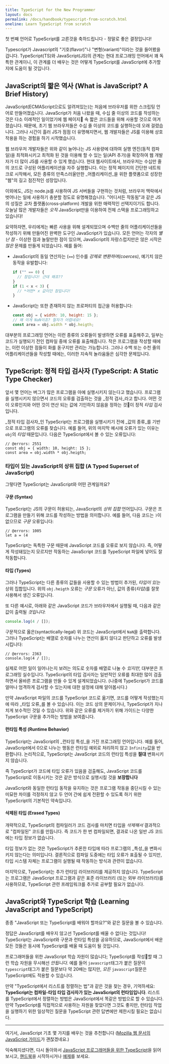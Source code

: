 ```yaml
---
title: TypeScript for the New Programmer
layout: docs
permalink: /docs/handbook/typescript-from-scratch.html
oneline: Learn TypeScript from scratch
---
```


첫 번째 언어로 TypeScript를 고른것을 축하드립니다 - 정말로 좋은 결정입니다!

Typescript가 Javascript의 "기호(flavor)"나 "변형(variant)"이라는 것을 들어봤을 겁니다.
TypeScript(TS)와 JavaScript(JS)의 관계는 현대 프로그래밍 언어에서 꽤 독특한 관계이니, 이 관계를 더 배우는 것은 어떻게 TypeScript를 JavaScript에 추가할지에 도움이 될 것입니다.

## JavaScript의 짧은 역사 (What is JavaScript? A Brief History)

JavaScript(ECMAScript으로도 알려져있는)는 처음에 브라우저를 위한 스크립팅 언어로 만들어졌습니다.
JavaScript가 처음 나왔을 때, 수십 줄 이상의 코드를 작성하는 것은 다소 이례적인 일이었기에 웹 페이지 속 짧은 코드들을 위해 사용할 것으로 여겨졌습니다.
때문에, 초기 웹 브라우저들은 수십 줄 이상의 코드를 실행하는데 오래 걸렸습니다.
그러나 시간이 흘러 JS가 점점 더 유명해지면서, 웹 개발자들은 JS를 이용해 상호작용을 하는 경험을 하기 시작했습니다.

웹 브라우저 개발자들은 위와 같이 늘어나는 JS 사용량에 대하여 실행 엔진(동적 컴파일)을 최적화시키고 최적화 된 것을 이용해 할 수 있는 일(API 추가)을 확장하여 웹 개발자가 더 많이 JS를 사용할 수 있게 했습니다.
현대 웹사이트에서, 브라우저는 수십만 줄의 코드로 구성된 어플리케이션을 자주 실행합니다.
이는 정적 페이지의 간단한 네트워크로 시작해서, 모든 종류의 만족스러울만한 _어플리케이션_을 위한 플랫폼으로 성장한 "웹"의 길고 점진적인 성장입니다.

이외에도, JS는 node.js를 사용하여 JS 서버들을 구현하는 것처럼, 브라우저 맥락에서 벗어나는 일에 사용하기 충분할 정도로 유명해졌습니다.
"어디서든 작동됨"과 같은 JS의 성질은 교차 플랫폼(cross-platform) 개발을 위한 매력적인 선택지이기도 합니다.
오늘날 많은 개발자들은 _오직_ JavaScript만을 이용하여 전체 스택을 프로그래밍하고 있습니다!

요약하자면, 우리에게는 빠른 사용을 위해 설계되었으며 수백만 줄의 어플리케이션들을 작성하기 위해 만들어진 완벽한 도구인 JavaScript가 있습니다.
모든 언어는 각자의 _별난 점_ - 이상한 점과 놀랄만한 점이 있으며, JavaScript의 자랑스럽지만은 않은 시작은 _많은_ 문제를 만들게 되었습니다. 예를 들어:

* JavaScript의 동일 연산자는 (`==`) 인수를 _강제로 변환하여(coerces)_, 예기치 않은 동작을 유발합니다:

  ```js
  if ("" == 0) {
    // 참입니다! 근데 왜죠??
  }
  if (1 < x < 3) {
    // *어떤* x 값이던 참입니다!
  }
  ```

* JavaScript는 또한 존재하지 않는 프로퍼티의 접근을 허용합니다:

  ```js
  const obj = { width: 10, height: 15 };
  // 왜 이게 NaN이죠? 철자가 어렵네요!
  const area = obj.width * obj.heigth;
  ```

대부분의 프로그래밍 언어는 이런 종류의 오류들이 발생하면 오류를 표출해주고, 일부는 코드가 실행되기 전인 컴파일 중에 오류를 표출해줍니다.
작은 프로그램을 작성할 때에는, 이런 이상한 점들이 화를 돋구지만 관리는 가능합니다. 그러나 수백 또는 수천 줄의 어플리케이션들을 작성할 때에는, 이러한 지속적 놀라움들은 심각한 문제입니다.

## TypeScript: 정적 타입 검사자 (TypeScript: A Static Type Checker)

앞서 몇 언어는 버그가 많은 프로그램을 아예 실행시키지 않는다고 했습니다.
프로그램을 실행시키지 않으면서 코드의 오류를 검출하는 것을 _정적 검사_라고 합니다.
어떤 것이 오류인지와 어떤 것이 연산 되는 값에 기인하지 않음을 정하는 것이 정적 _타입_ 검사입니다.

_정적 타입 검사자_인 TypeScript는 프로그램을 실행시키기 전에 _값의 종류_를 기반으로 프로그램의 오류를 찾습니다.
예를 들어, 위의 마지막 예시에 오류가 있는 이유는 `obj`의 _타입_ 때문입니다.
다음은 TypeScript에서 볼 수 있는 오류입니다:

```
// @errors: 2551
const obj = { width: 10, height: 15 };
const area = obj.width * obj.heigth;
```

### 타입이 있는 JavaScript의 상위 집합 (A Typed Superset of JavaScript)

그렇다면 TypeScript는 JavaScript와 어떤 관계일까요?

#### 구문 (Syntax)

TypeScript는 JS의 구문이 허용되는, JavaScript의 _상위 집합_ 언어입니다.
구문은 프로그램을 만들기 위해 코드를 작성하는 방법을 의미합니다.
예를 들어, 다음 코드는 `)`이 없으므로 _구문_ 오류입니다:

```
// @errors: 1005
let a = (4
```

TypeScript는 독특한 구문 때문에 JavaScript 코드를 오류로 보지 않습니다.
즉, 어떻게 작성돼있는지 모르지만 작동하는 JavaScript 코드를 TypeScript 파일에 넣어도 잘 작동합니다.

#### 타입 (Types)

그러나 TypeScript는 다른 종류의 값들을 사용할 수 있는 방법이 추가된, _타입이 있는_ 상위 집합입니다.
위의 `obj.heigth` 오류는 _구문_ 오류가 아닌, 값의 종류(_타입_)를 잘못 사용해서 생긴 오류입니다.

또 다른 예시로, 아래와 같은 JavaScript 코드가 브라우저에서 실행될 때, 다음과 같은 값이 출력될 _것입니다_:

```js
console.log(4 / []);
```

구문적으로 옳은(syntactically-legal) 위 코드는 JavaScript에서 `NaN`을 출력합니다.
그러나 TypeScript는 배열로 숫자를 나누는 연산이 옳지 않다고 판단하고 오류를 발생시킵니다:

```
// @errors: 2363
console.log(4 / []);
```

실제로 어떤 일이 일어나는지 보려는 의도로 숫자를 배열로 나눌 수 _있지만_, 대부분은 프로그래밍 실수입니다.
TypeScript의 타입 검사자는 일반적인 오류를 최대한 많이 검출하면서 올바른 프로그램을 만들 수 있게 설계되었습니다.
(나중에 TypeScript가 코드를 얼마나 엄격하게 검사할 수 있는지에 대한 설정에 대해 알아봅시다.)

만약 JavaScript 파일의 코드를 TypeScript 코드로 옮기면, 코드를 어떻게 작성했는지에 따라 _타입 오류_를 볼 수 있습니다.
이는 코드 상의 문제이거나, TypeScript가 지나치게 보수적인 것일 수 있습니다.
위와 같은 오류를 제거하기 위해 가이드는 다양한 TypeScript 구문을 추가하는 방법을 보여줍니다.

#### 런타임 특성 (Runtime Behavior)

TypeScript는 JavaScript의 _런타임 특성_을 가진 프로그래밍 언어입니다.
예를 들어, JavaScript에서 0으로 나누는 행동은 런타임 예외로 처리하지 않고 `Infinity`값을 반환합니다.
논리적으로, TypeScript는 JavaScript 코드의 런타임 특성을 **절대** 변화시키지 않습니다.

즉 TypeScript가 코드에 타입 오류가 있음을 검출해도, JavaScript 코드를 TypeScript로 이동시키는 것은 같은 방식으로 실행시킬 것을 **보장합니다**

JavaScript와 동일한 런타임 동작을 유지하는 것은 프로그램 작동을 중단시킬 수 있는 미묘한 차이를 걱정하지 않고 두 언어 간에 쉽게 전환할 수 있도록 하기 위한 TypeScript의 기본적인 약속입니다.

<!--
Missing subsection on the fact that TS extends JS to add syntax for type
specification.  (Since the immediately preceding text was raving about
how JS code can be used in TS.)
-->

#### 삭제된 타입 (Erased Types)

개략적으로, TypeScript의 컴파일러가 코드 검사를 마치면 타입을 _삭제해서_ 결과적으로 "컴파일된" 코드를 만듭니다.
즉 코드가 한 번 컴파일되면, 결과로 나온 일반 JS 코드에는 타입 정보가 없습니다.

타입 정보가 없는 것은 TypeScript가 추론한 타입에 따라 프로그램의 _특성_을 변화시키지 않는다는 의미입니다.
결론적으로 컴파일 도중에는 타입 오류가 표출될 수 있지만, 타입 시스템 자체는 프로그램이 실행될 때 작동하는 방식과 관련이 없습니다.

마지막으로, TypeScript는 추가 런타임 라이브러리를 제공하지 않습니다.
TypeScript는 프로그램은 JavaScript 프로그램과 같은 표준 라이브러리 (또는 외부 라이브러리)를 사용하므로, TypeScript 관련 프레임워크를 추가로 공부할 필요가 없습니다.
<!--
Should extend this paragraph to say that there's an exception of
allowing you to use newer JS features and transpile the code to an older
JS, and this might add small stubs of functionality when needed.  (Maybe
with an example --- something like `?.` would be good in showing readers
that this document is maintained.)
-->

## JavaScript와 TypeScript 학습 (Learning JavaScript and TypeScript)

종종 "JavaScript 또는 TypeScript를 배워야 할까요?"와 같은 질문을 볼 수 있습니다.

정답은 JavaScript를 배우지 않고선 TypeScript를 배울 수 없다는 것입니다!
TypeScript는 JavaScript와 구문과 런타임 특성을 공유하므로, JavaScript에서 배운 모든 것들은 동시에 TypeScript를 배울 때 도움이 될 것입니다.

프로그래머들을 위한 JavaScript 학습 자원이 많습니다; TypeScript를 작성할 때 그런 학습 자원을 무시해선 _안됩니다_.
예를 들어 `javascript`태그가 붙은 질문이 `typescript`태그가 붙은 질문보다 약 20배는 많지만, _모든_ `javascript`질문은 TypeScript에도 적용할 수 있습니다.

만약 "TypeScript에서 리스트를 정렬하는 법"과 같은 것을 찾는 경우, 기억하세요: **TypeScript는 컴파일-타임 타입 검사자가 있는 JavaScript의 런타임입니다**.
리스트를 TypeScript에서 정렬하는 방법은 JavaScript에서 똑같은 방법으로 할 수 있습니다.
만약 TypeScript를 직접적으로 사용하는 자원을 찾았다면 그것도 좋지만, 런타임 작업을 실행하기 위한 일상적인 질문을 TypeScript 관련 답변에만 제한시킬 필요는 없습니다.

---

여기서, JavaScript 기초 몇 가지를 배우는 것을 추천합니다 ([Mozilla 웹 문서의 JavaScript 가이드](https://developer.mozilla.org/docs/Web/JavaScript/Guide)가 괜찮겠네요.)

익숙해지셨다면, 다시 돌아와서 [JavaScript 프로그래머들을 위한 TypeScript](/docs/handbook/typescript-in-5-minutes.html)을 읽어보시고, [핸드북](/docs/handbook/intro.html)을 시작하시거나 [예제](/play#show-examples)를 보세요.

<!-- Note: I'll be happy to write the following... -->
<!--
## Types

    * What's a type? (For newbies)
      * A type is a *kind* of value
      * Types implicitly define what operations make sense on them
      * Lots of different kinds, not just primitives
      * We can make descriptions for all kinds of values
      * The `any` type -- a quick desctiption, what it is, and why it's bad
    * Inference 101
      * Examples
      * TypeScript can figure out types most of the time
      * Two places we'll ask you what the type is: Function boundaries, and later-initialized values
    * Co-learning JavaScript
      * You can+should read existing JS resources
      * Just paste it in and see what happens
      * Consider turning off 'strict' -->